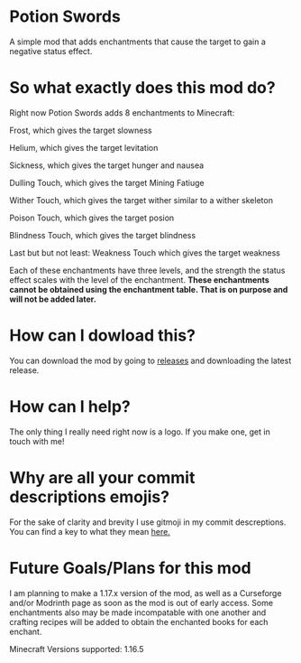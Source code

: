 # Potion Swords
A simple mod that adds enchantments that cause the target to gain a negative status effect.

# So what exactly does this mod do?
Right now Potion Swords adds 8 enchantments to Minecraft:

Frost, which gives the target slowness

Helium, which gives the target levitation

Sickness, which gives the target hunger and nausea

Dulling Touch, which gives the target Mining Fatiuge

Wither Touch, which gives the target wither similar to a wither skeleton

Poison Touch, which gives the target posion

Blindness Touch, which gives the target blindness

Last but but not least: Weakness Touch which gives the target weakness

Each of these enchantments have three levels, and the strength the status effect scales with the level of the enchantment.
**These enchantments cannot be obtained using the enchantment table. That is on purpose and will not be added later.**

# How can I dowload this?
You can download the mod by going to [releases](https://github.com/Techplane20/PotionSwords/releases) and downloading the latest release.

# How can I help?
The only thing I really need right now is a logo. If you make one, get in touch with me!

# Why are all your commit descriptions emojis?
For the sake of clarity and brevity I use gitmoji in my commit descreptions. You can find a key to what they mean [here.](https://gitmoji.dev)

# Future Goals/Plans for this mod
I am planning to make a 1.17.x version of the mod, as well as a Curseforge and/or Modrinth page as soon as the mod is out of early access.
Some enchantments also may be made incompatable with one another and crafting recipes will be added to obtain the enchanted books for each enchant.

Minecraft Versions supported: 1.16.5
